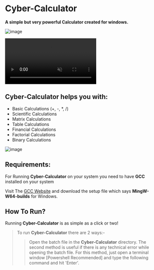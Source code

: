 # Cyber-Calculator  

**A simple but very powerful Calculator created for windows.**

<!-- ![image](https://user-images.githubusercontent.com/80830020/126226521-663d837a-5e7c-40eb-86d4-19708266250a.png) -->
![image](https://user-images.githubusercontent.com/80830020/126306613-d980fc83-04b4-43af-b8cf-0f40d43b7eea.png)

<video autoplay loop muted>
  <source src="https://user-images.githubusercontent.com/80830020/126308102-3e1dfc53-9ead-423c-be82-9fbd3955796a.mp4" type="video/mp4">
</video>



## Cyber-Calculator helps you with:

* Basic Calculations (+, -, *, /)  
* Scientific Calculations  
* Matrix Calculations  
* Table Calculations  
* Financial Calculations  
* Factorial Calculations  
* Binary Calculations

<!-- ![image](https://user-images.githubusercontent.com/80830020/126229440-d38723d4-b25b-4fed-a2ff-178bdd925d84.png) -->
![image](https://user-images.githubusercontent.com/80830020/126306733-c9893971-7873-4941-b09a-b4813fb647d2.png)


<!-- ![image](https://user-images.githubusercontent.com/80830020/126229154-1a31732b-b2ee-4f0f-bbec-bb91e184c77b.png) -->

<!-- ![image](https://user-images.githubusercontent.com/80830020/126228635-8c7695f2-0468-40cf-8666-60e6357c96bc.png) -->

## Requirements:

For Running **Cyber-Calculator** on your system you need to have **GCC** installed on your system

Visit The [GCC Website](http://mingw-w64.org/doku.php/download) and download the setup file which says **MingW-W64-builds** for Windows.  

## How To Run?

Running **Cyber-Calculator** is as simple as a click or two!

>To run **Cyber-Calculator** there are 2 ways:-
>> Open the batch file in the **Cyber-Calculator** directory.
>> The second method is useful if there is any technical error while opening the batch file.
For this method, just open a terminal window [Powershell Recommended] and type the following command and hit 'Enter'.










<!-- http://mingw-w64.org/doku.php/download -->
